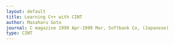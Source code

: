 ```yaml
---
layout: default
title: Learning C++ with CINT
author: Masaharu Goto
journal: C magazine 1998 Apr-1999 Mar, Softbank Co, (Japanese)
type: CINT
---
```

